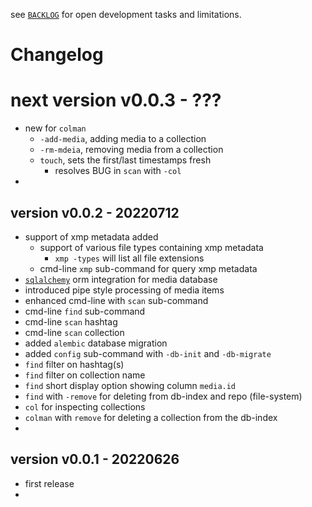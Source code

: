 
see [`BACKLOG`](https://github.com/kr-g/smog/blob/main/BACKLOG.md)
for open development tasks and limitations.


# Changelog

# next version v0.0.3 - ???

- new for `colman`
  - `-add-media`, adding media to a collection
  - `-rm-mdeia`, removing media from a collection
  - `touch`, sets the first/last timestamps fresh 
    - resolves BUG in `scan` with `-col`
- 


## version v0.0.2 - 20220712

- support of xmp metadata added
  - support of various file types containing xmp metadata
    - `xmp -types` will list all file extensions
  - cmd-line `xmp` sub-command for query xmp metadata
- [`sqlalchemy`](https://www.sqlalchemy.org/) orm integration for media database
- introduced pipe style processing of media items
- enhanced cmd-line with `scan` sub-command
- cmd-line `find` sub-command 
- cmd-line `scan` hashtag 
- cmd-line `scan` collection 
- added `alembic` database migration
- added `config` sub-command with `-db-init` and `-db-migrate`
- `find` filter on hashtag(s)
- `find` filter on collection name
- `find` short display option showing column `media.id`
- `find` with `-remove` for deleting from db-index and repo (file-system)
- `col` for inspecting collections
- `colman` with `remove` for deleting a collection from the db-index
- 


## version v0.0.1 - 20220626

- first release
- 